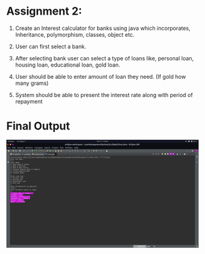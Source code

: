 # Assignment 2:

1. Create an Interest calculator for banks using java which incorporates, Inheritance, polymorphism, classes, object etc.

2. User can first select a bank.

3. After selecting bank user can select a type of loans like, personal loan, housing loan, educational loan, gold loan.

4. User should be able to enter amount of loan they need. (If gold how many grams)

5. System should be able to present the interest rate along with period of repayment

# Final Output
![](https://github.com/ArunPrasanth-V/Huawei_Dev_Intern_Assignment/blob/main/Phase%201%20Assignment%201%20/images/Screenshot%20from%202022-03-15%2007-18-01.png)
